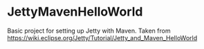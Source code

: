 # JettyMavenHelloWorld
Basic project for setting up Jetty with Maven.  Taken from https://wiki.eclipse.org/Jetty/Tutorial/Jetty_and_Maven_HelloWorld
